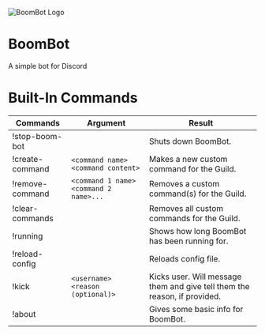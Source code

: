 ![BoomBot Logo](https://raw.githubusercontent.com/Lomeli12/BoomBot/master/src/main/resources/logo.png)
#  BoomBot
A simple bot for Discord

# Built-In Commands

Commands         | Argument                                 | Result                                   	                                  
---------------- | ---------------------------------------- | --------------------------------------------------------------------------- 
!stop-boom-bot   |                                          | Shuts down BoomBot.                       	                                
!create-command  | `<command name> <command content>`	    | Makes a new custom command for the Guild. 	                                
!remove-command  | `<command 1 name> <command 2 name>...`   | Removes a custom command(s) for the Guild.   	                              
!clear-commands  |	                                        | Removes all custom commands for the Guild.	                                
!running         |                                          | Shows how long BoomBot has been running for.                                
!reload-config   |	                                        | Reloads config file.                    	                                  
!kick            | `<username> <reason (optional)>`         | Kicks user. Will message them and give tell them the reason, if provided.   
!about           |                                          | Gives some basic info for BoomBot.                                          
